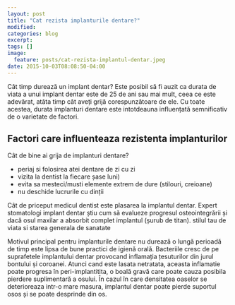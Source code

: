 ```yaml
---
layout: post
title: "Cat rezista implanturile dentare?"
modified:
categories: blog
excerpt:
tags: []
image:
  feature: posts/cat-rezista-implantul-dentar.jpeg
date: 2015-10-03T08:08:50-04:00
---
```


Cât timp durează un implant dentar? Este posibil să fi auzit ca durata de viata a unui implant dentar este de 25 de ani sau mai mult, ceea ce este adevărat, atâta timp cât aveți grijă corespunzătoare de ele. Cu toate acestea, durata implanturi dentare este intotdeauna influențată semnificativ de o varietate de factori.

## Factori care influenteaza rezistenta implanturilor

Cât de bine ai grija de implanturi dentare?
* periaj si folosirea atei dentare de zi cu zi
* vizita la dentist la fiecare șase luni)
* evita sa mesteci/musti elemente extrem de dure (stilouri, creioane) 
* nu deschide lucrurile cu dinții

Cât de priceput medicul dentist este plasarea la implantul dentar. 
Expert stomatologi implant dentar știu cum să evalueze progresul osteointegrării și dacă osul maxilar a absorbit complet implantul (șurub de titan). stilul tau de viata si starea generala de sanatate

 
Motivul principal pentru implanturile dentare nu durează o lungă perioadă de timp este lipsa de bune practici de igienă orală. Bacteriile cresc de pe suprafetele implantului dentar provocand inflamația țesuturilor din jurul bontului și coroanei. Atunci cand este lasata netratata, aceasta inflamatie poate progresa în peri-implantitita, o boală gravă care poate cauza posibila pierdere suplimentară a osului. În cazul în care densitatea oaselor se deterioreaza intr-o mare masura, implantul dentar poate pierde suportul osos și se poate desprinde din os.





